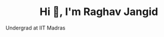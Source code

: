 <h1 align="center">Hi 👋, I'm Raghav Jangid</h1>
<l align="center">Undergrad at IIT Madras</l>
<!--
**Raghav-J402/Raghav-J402** is a ✨ _special_ ✨ repository because its `README.md` (this file) appears on your GitHub profile.

Here are some ideas to get you started:

- 🔭 I’m currently working on ...
- 🌱 I’m currently learning ...
- 👯 I’m looking to collaborate on ...
- 🤔 I’m looking for help with ...
- 💬 Ask me about ...
- 📫 How to reach me: ...
- 😄 Pronouns: ...
- ⚡ Fun fact: ...
-->
![GitHub Stats](https://github-readme-stats.vercel.app/api?username=Raghav-J402&theme=radical)
